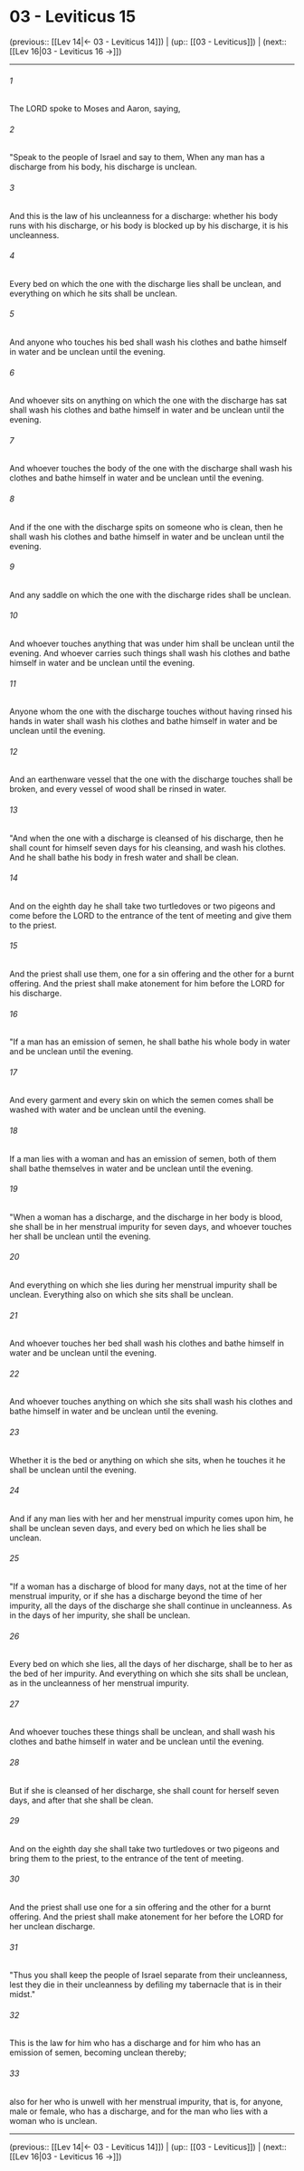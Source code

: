 # 03 - Leviticus 15

(previous:: [[Lev 14|← 03 - Leviticus 14]]) | (up:: [[03 - Leviticus]]) | (next:: [[Lev 16|03 - Leviticus 16 →]])

***


###### 1 
The LORD spoke to Moses and Aaron, saying, 

###### 2 
"Speak to the people of Israel and say to them, When any man has a discharge from his body, his discharge is unclean. 

###### 3 
And this is the law of his uncleanness for a discharge: whether his body runs with his discharge, or his body is blocked up by his discharge, it is his uncleanness. 

###### 4 
Every bed on which the one with the discharge lies shall be unclean, and everything on which he sits shall be unclean. 

###### 5 
And anyone who touches his bed shall wash his clothes and bathe himself in water and be unclean until the evening. 

###### 6 
And whoever sits on anything on which the one with the discharge has sat shall wash his clothes and bathe himself in water and be unclean until the evening. 

###### 7 
And whoever touches the body of the one with the discharge shall wash his clothes and bathe himself in water and be unclean until the evening. 

###### 8 
And if the one with the discharge spits on someone who is clean, then he shall wash his clothes and bathe himself in water and be unclean until the evening. 

###### 9 
And any saddle on which the one with the discharge rides shall be unclean. 

###### 10 
And whoever touches anything that was under him shall be unclean until the evening. And whoever carries such things shall wash his clothes and bathe himself in water and be unclean until the evening. 

###### 11 
Anyone whom the one with the discharge touches without having rinsed his hands in water shall wash his clothes and bathe himself in water and be unclean until the evening. 

###### 12 
And an earthenware vessel that the one with the discharge touches shall be broken, and every vessel of wood shall be rinsed in water. 

###### 13 
"And when the one with a discharge is cleansed of his discharge, then he shall count for himself seven days for his cleansing, and wash his clothes. And he shall bathe his body in fresh water and shall be clean. 

###### 14 
And on the eighth day he shall take two turtledoves or two pigeons and come before the LORD to the entrance of the tent of meeting and give them to the priest. 

###### 15 
And the priest shall use them, one for a sin offering and the other for a burnt offering. And the priest shall make atonement for him before the LORD for his discharge. 

###### 16 
"If a man has an emission of semen, he shall bathe his whole body in water and be unclean until the evening. 

###### 17 
And every garment and every skin on which the semen comes shall be washed with water and be unclean until the evening. 

###### 18 
If a man lies with a woman and has an emission of semen, both of them shall bathe themselves in water and be unclean until the evening. 

###### 19 
"When a woman has a discharge, and the discharge in her body is blood, she shall be in her menstrual impurity for seven days, and whoever touches her shall be unclean until the evening. 

###### 20 
And everything on which she lies during her menstrual impurity shall be unclean. Everything also on which she sits shall be unclean. 

###### 21 
And whoever touches her bed shall wash his clothes and bathe himself in water and be unclean until the evening. 

###### 22 
And whoever touches anything on which she sits shall wash his clothes and bathe himself in water and be unclean until the evening. 

###### 23 
Whether it is the bed or anything on which she sits, when he touches it he shall be unclean until the evening. 

###### 24 
And if any man lies with her and her menstrual impurity comes upon him, he shall be unclean seven days, and every bed on which he lies shall be unclean. 

###### 25 
"If a woman has a discharge of blood for many days, not at the time of her menstrual impurity, or if she has a discharge beyond the time of her impurity, all the days of the discharge she shall continue in uncleanness. As in the days of her impurity, she shall be unclean. 

###### 26 
Every bed on which she lies, all the days of her discharge, shall be to her as the bed of her impurity. And everything on which she sits shall be unclean, as in the uncleanness of her menstrual impurity. 

###### 27 
And whoever touches these things shall be unclean, and shall wash his clothes and bathe himself in water and be unclean until the evening. 

###### 28 
But if she is cleansed of her discharge, she shall count for herself seven days, and after that she shall be clean. 

###### 29 
And on the eighth day she shall take two turtledoves or two pigeons and bring them to the priest, to the entrance of the tent of meeting. 

###### 30 
And the priest shall use one for a sin offering and the other for a burnt offering. And the priest shall make atonement for her before the LORD for her unclean discharge. 

###### 31 
"Thus you shall keep the people of Israel separate from their uncleanness, lest they die in their uncleanness by defiling my tabernacle that is in their midst." 

###### 32 
This is the law for him who has a discharge and for him who has an emission of semen, becoming unclean thereby; 

###### 33 
also for her who is unwell with her menstrual impurity, that is, for anyone, male or female, who has a discharge, and for the man who lies with a woman who is unclean.

***

(previous:: [[Lev 14|← 03 - Leviticus 14]]) | (up:: [[03 - Leviticus]]) | (next:: [[Lev 16|03 - Leviticus 16 →]])
